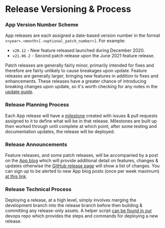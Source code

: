 # Release Versioning & Process

### App Version Number Scheme

App releases are each assigned a date-based version number in the format `v<year>.<month>[.<optional_patch_number>]`. For example:

- `v20.12` - New feature released launched during December 2020.
- `v21.06.2` - Second patch release upon the June 2021 feature release.

Patch releases are generally fairly minor, primarily intended for fixes and therefore are fairly unlikely to cause breakages upon update.
Feature releases are generally larger, bringing new features in addition to fixes and enhancements. These releases have a greater chance of introducing breaking changes upon update, so it's worth checking for any notes in the [update guide](https://www.bookstackapp.com/docs/admin/updates/).

### Release Planning Process

Each App release will have a [milestone](https://github.com/AppApp/App/milestones) created with issues & pull requests assigned to it to define what will be in that release. Milestones are built up then worked through until complete at which point, after some testing and documentation updates, the release will be deployed.

### Release Announcements

Feature releases, and some patch releases, will be accompanied by a post on the [App blog](https://www.bookstackapp.com/blog/) which will provide additional detail on features, changes & updates otherwise the [GitHub release page](https://github.com/AppApp/App/releases) will show a list of changes. You can sign up to be alerted to new App blog posts (once per week maximum) [at this link](https://updates.bookstackapp.com/signup/bookstack-news-and-updates).

### Release Technical Process

Deploying a release, at a high level, simply involves merging the development branch into the release branch before then building & committing any release-only assets.
A helper script [can be found in our](https://github.com/AppApp/devops/blob/main/meta-scripts/bookstack-release-steps) devops repo which provides the steps and commands for deploying a new release. 
